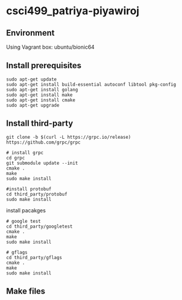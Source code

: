 # csci499_patriya-piyawiroj

## Environment
Using Vagrant box: ubuntu/bionic64

## Install prerequisites
```
sudo apt-get update
sudo apt-get install build-essential autoconf libtool pkg-config
sudo apt-get install golang
sudo apt-get install make
sudo apt-get install cmake
sudo apt-get upgrade
```

## Install third-party
```
git clone -b $(curl -L https://grpc.io/release) https://github.com/grpc/grpc

# install grpc
cd grpc
git submodule update --init
cmake .
make
sudo make install

#install protobuf
cd third_party/protobuf
sudo make install
```

install pacakges
```
# google test
cd third_party/googletest
cmake .
make
sudo make install

# gflags
cd third_party/gflags
cmake .
make
sudo make install
```

## Make files
